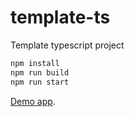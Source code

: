 # template-ts
Template typescript project

```javascript
npm install
npm run build
npm run start
```

[Demo app](https://test.d2avy7h0b696yj.amplifyapp.com/).
